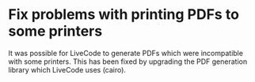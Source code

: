 # Fix problems with printing PDFs to some printers

It was possible for LiveCode to generate PDFs which were incompatible
with some printers. This has been fixed by upgrading the PDF generation
library which LiveCode uses (cairo).
